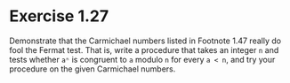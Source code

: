 # Exercise 1.27

Demonstrate that the Carmichael numbers listed in Footnote 1.47 really do fool the Fermat test. That is, write a procedure that takes an integer `n` and tests whether `aⁿ` is congruent to `a` modulo `n` for every `a < n`, and try your procedure on the given Carmichael numbers.